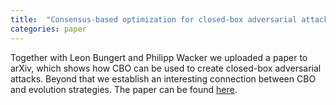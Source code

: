 ```yaml
---
title:  "Consensus-based optimization for closed-box adversarial attacks and a connection to evolution strategies"
categories: paper
---
```


Together with Leon Bungert and Philipp Wacker we uploaded a paper to arXiv, which shows how CBO can be used to create closed-box adversarial attacks. Beyond that we establish an interesting connection between CBO and evolution strategies. The paper can be found [here](https://arxiv.org/pdf/2506.24048).